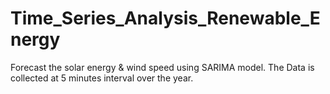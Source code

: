 # Time_Series_Analysis_Renewable_Energy
Forecast the solar energy &amp; wind speed using SARIMA model. The Data is collected at 5 minutes interval over the year. 
